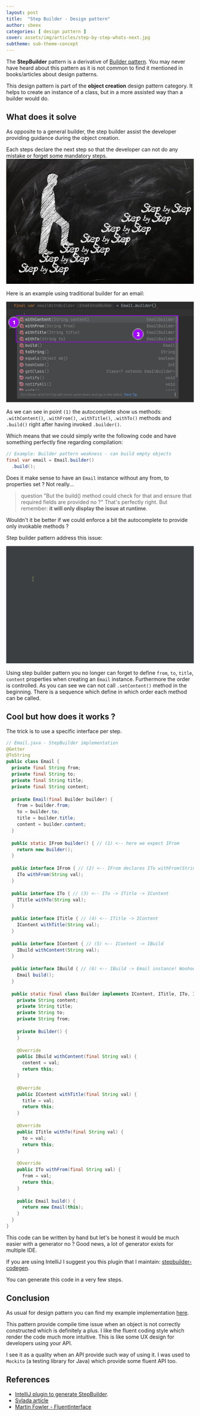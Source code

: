```yaml
---
layout: post
title:  "Step Builder - Design pattern"
author: sbeex
categories: [ design pattern ]
cover: assets/img/articles/step-by-step-whats-next.jpg
subtheme: sub-theme-concept
---
```


The **StepBuilder** pattern is a derivative of [Builder pattern](https://www.geeksforgeeks.org/builder-design-pattern/). 
You may never have heard about this pattern as it is not common to find it mentioned in books/articles about design patterns.

This design pattern is part of the **object creation** design pattern category.
It helps to create an instance of a class, but in a more assisted way than a builder would do.

## What does it solve

As opposite to a general builder, the step builder assist the developer providing guidance during the object creation.

Each steps declare the next step so that the developer can not do any mistake or forget some mandatory steps.
![Going step by step](../assets/img/articles/step-by-step.jpg)

Here is an example using traditional builder for an email:

![](../assets/img/articles/builder-pattern-weakness.png)

As we can see in point `(1)` the autocomplete show us methods: `.withContent()`, `.withFrom()`, `.withTitle()`, `.withTo()` methods and `.build()` right after having invoked `.builder()`.

Which means that we could simply write the following code and have something perfectly fine regarding compilation:

```java
// Example: Builder pattern weakness - can build empty objects
final var email = Email.builder()
  .build();
```

Does it make sense to have an `Email` instance without any from, to properties set ? Not really...

> question "But the build() method could check for that and ensure that required fields are provided no ?"
> That's perfectly right. But remember: **it will only display the issue at runtime**. 

Wouldn't it be better if we could enforce a bit the autocomplete to provide only invokable methods ?

Step builder pattern address this issue:

![](../assets/img/articles/step-builder-autocomplete-demo.gif)

Using step builder pattern you no longer can forget to define `from`, `to`, `title`, `content` properties when creating an `Email` instance.
Furthermore the order is controlled. As you can see we can not call `.setContent()` method in the beginning. There is a sequence which define in which order each method can be called.

## Cool but how does it works ?

The trick is to use a specific interface per step.

```java
// Email.java - StepBuilder implementation
@Getter
@ToString
public class Email {
  private final String from;
  private final String to;
  private final String title;
  private final String content;

  private Email(final Builder builder) {
    from = builder.from;
    to = builder.to;
    title = builder.title;
    content = builder.content;
  }

  public static IFrom builder() { // (1) <-- here we expect IFrom 
    return new Builder();
  }

  public interface IFrom { // (2) <-- IFrom declares ITo withFrom(String val)
    ITo withFrom(String val);
  }

  public interface ITo { // (3) <-- ITo -> ITitle -> IContent
    ITitle withTo(String val);
  }

  public interface ITitle { // (4) <-- ITitle -> IContent 
    IContent withTitle(String val);
  }

  public interface IContent { // (5) <-- IContent -> IBuild 
    IBuild withContent(String val);
  }

  public interface IBuild { // (6) <-- IBuild -> Email instance! Woohoo :) 
    Email build();
  }

  public static final class Builder implements IContent, ITitle, ITo, IFrom, IBuild {
    private String content;
    private String title;
    private String to;
    private String from;

    private Builder() {
    }

    @Override
    public IBuild withContent(final String val) {
      content = val;
      return this;
    }

    @Override
    public IContent withTitle(final String val) {
      title = val;
      return this;
    }

    @Override
    public ITitle withTo(final String val) {
      to = val;
      return this;
    }

    @Override
    public ITo withFrom(final String val) {
      from = val;
      return this;
    }

    public Email build() {
      return new Email(this);
    }
  }
}
```

This code can be written by hand but let's be honest it would be much easier with a generator no ? Good news, a lot of generator exists for multiple IDE.

If you are using IntelliJ I suggest you this plugin that I maintain: [stepbuilder-codegen](https://plugins.jetbrains.com/plugin/16792-stepbuilder-codegen).

You can generate this code in a very few steps.


## Conclusion
As usual for design pattern you can find my example implementation [here](https://github.com/sebastienvermeille/java-design-patterns/tree/main/step-builder).

This pattern provide compile time issue when an object is not correctly constructed which is definitely a plus. 
I like the fluent coding style which render the code much more intuitive. This is like some UX design for developers using your API.


I see it as a quality when an API provide such way of using it. I was used to `Mockito` (a testing library for Java) which provide some fluent API too.

## References
* [IntelliJ plugin to generate StepBuilder](https://plugins.jetbrains.com/plugin/16792-stepbuilder-codegen).
* [Svlada article](https://www.svlada.com/step-builder-pattern/)
* [Martin Fowler - FluentInterface](https://martinfowler.com/bliki/FluentInterface.html)